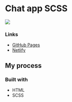 # Chat app SCSS

![](./screenshot.jpg)

### Links

- [GitHub Pages](https://github.com/wonder-filka/Chat-app)
- [Netlify](https://comfy-elf-85a4d8.netlify.app/)

## My process

### Built with

- HTML
- SCSS
